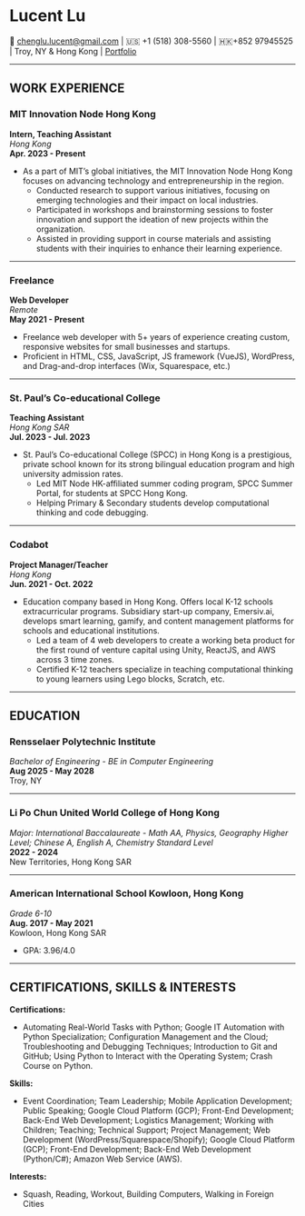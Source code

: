 # Lucent Lu
📧 chenglu.lucent@gmail.com | 🇺🇸 +1 (518) 308-5560 | 🇭🇰+852 97945525 | Troy, NY & Hong Kong | [Portfolio](lucent-lu.me)

---

## WORK EXPERIENCE

### MIT Innovation Node Hong Kong  
**Intern, Teaching Assistant**  
_Hong Kong_  
**Apr. 2023 - Present**  
- As a part of MIT’s global initiatives, the MIT Innovation Node Hong Kong focuses on advancing technology and entrepreneurship in the region.  
	- Conducted research to support various initiatives, focusing on emerging technologies and their impact on local industries.  
	- Participated in workshops and brainstorming sessions to foster innovation and support the ideation of new projects within the organization.  
	- Assisted in providing support in course materials and assisting students with their inquiries to enhance their learning experience.

---

### Freelance  
**Web Developer**  
_Remote_  
**May 2021 - Present**  
- Freelance web developer with 5+ years of experience creating custom, responsive websites for small businesses and startups.  
- Proficient in HTML, CSS, JavaScript, JS framework (VueJS), WordPress, and Drag-and-drop interfaces (Wix, Squarespace, etc.)

---

### St. Paul’s Co-educational College  
**Teaching Assistant**  
_Hong Kong SAR_  
**Jul. 2023 - Jul. 2023**  
- St. Paul’s Co-educational College (SPCC) in Hong Kong is a prestigious, private school known for its strong bilingual education program and high university admission rates.  
	- Led MIT Node HK-affiliated summer coding program, SPCC Summer Portal, for students at SPCC Hong Kong.  
	- Helping Primary & Secondary students develop computational thinking and code debugging.

---

### Codabot  
**Project Manager/Teacher**  
_Hong Kong_  
**Jun. 2021 - Oct. 2022**  
- Education company based in Hong Kong. Offers local K-12 schools extracurricular programs. Subsidiary start-up company, Emersiv.ai, develops smart learning, gamify, and content management platforms for schools and educational institutions.  
	- Led a team of 4 web developers to create a working beta product for the first round of venture capital using Unity, ReactJS, and AWS across 3 time zones.  
	- Certified K-12 teachers specialize in teaching computational thinking to young learners using Lego blocks, Scratch, etc.

---

## EDUCATION

### Rensselaer Polytechnic Institute  
_Bachelor of Engineering - BE in Computer Engineering_  
**Aug 2025 - May 2028**  
Troy, NY

---

### Li Po Chun United World College of Hong Kong  
_Major: International Baccalaureate - Math AA, Physics, Geography Higher Level; Chinese A, English A, Chemistry Standard Level_  
**2022 - 2024**  
New Territories, Hong Kong SAR

---

### American International School Kowloon, Hong Kong  
_Grade 6-10_  
**Aug. 2017 - May 2021**  
Kowloon, Hong Kong SAR  
- GPA: 3.96/4.0

---

## CERTIFICATIONS, SKILLS & INTERESTS

**Certifications:**
- Automating Real-World Tasks with Python; Google IT Automation with Python Specialization; Configuration Management and the Cloud; Troubleshooting and Debugging Techniques; Introduction to Git and GitHub; Using Python to Interact with the Operating System; Crash Course on Python.

**Skills:**  
- Event Coordination; Team Leadership; Mobile Application Development; Public Speaking; Google Cloud Platform (GCP); Front-End Development; Back-End Web Development; Logistics Management; Working with Children; Teaching; Technical Support; Project Management; Web Development (WordPress/Squarespace/Shopify); Google Cloud Platform (GCP); Front-End Development; Back-End Web Development (Python/C#); Amazon Web Service (AWS).

**Interests:**
- Squash, Reading, Workout, Building Computers, Walking in Foreign Cities

